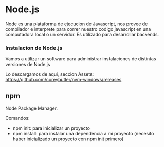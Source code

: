 # Node.js

Node es una plataforma de ejecucion de Javascript, nos provee de compilador e interprete para correr nuestro codigo javascript en una computadora local o un servidor. 
Es utilizado para desarrollar backends.

### Instalacion de Node.js

Vamos a utilizar un software para administrar instalaciones de distintas versiones de Node.js

Lo descargamos de aqui, seccion Assets: https://github.com/coreybutler/nvm-windows/releases


## npm
Node Package Manager.

Comandos:
- npm init: para inicializar un proyecto
- npm install: para instalar una dependencia a mi proyecto (necesito haber inicializado un proyecto con npm init primero)